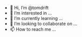 - 👋 Hi, I’m @tomdrift
- 👀 I’m interested in ...
- 🌱 I’m currently learning ...
- 💞️ I’m looking to collaborate on ...
- 📫 How to reach me ...

<!---
tomdrift/tomdrift is a ✨ special ✨ repository because its `README.md` (this file) appears on your GitHub profile.
You can click the Preview link to take a look at your changes.
--->
